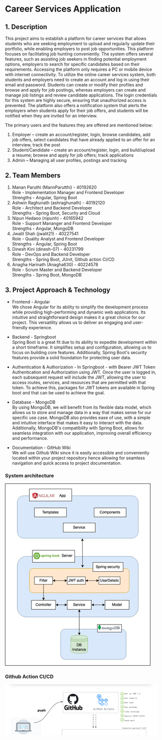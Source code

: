 # Career Services Application

## 1. Description
This project aims to establish a platform for career services that allows students who are seeking employment to upload and regularly update their portfolio, while enabling employers to post job opportunities. This platform focuses on facilitating job hunting conveniently. The system offers several features, such as assisting job seekers in finding potential employment options, employers to search for specific candidates based on their requirements. Accessing the platform only requires a PC or mobile device with internet connectivity. To utilize the online career services system, both students and employers need to create an account and log in using their email and password. Students can create or modify their profiles and browse and apply for job postings, whereas employers can create and manage job listings and review candidate applications. The login credentials for this system are highly secure, ensuring that unauthorized access is prevented. The platform also offers a notification system that alerts the employers when students apply for their job offers, and students will be notified when they are invited for an interview.

The primary users and the features they are offered are mentioned below:
1. Employer – create an account/register, login, browse candidates, add job offers, select candidates that have already applied to an offer for an interview, track the post
2. Student/Candidate – create an account/register, login, and build/upload a resume; browse and apply for job offers; track applications
3. Admin – Managing all user profiles, postings and tracking

## 2. Team Members
1. Manan Paruthi (MannParutthi) - 40192620
   <br/> Role - Implementation Manager and Frontend Developer
   <br/> Strengths - Angular, Spring Boot
2. Ashwin Raghunath (ashraghunath) - 40192120
   <br/> Role - Architect and Backend Developer
   <br/> Strengths - Spring Boot, Security and Cloud
3. Nipun Hedaoo (nipunh) - 40165942
   <br/> Role - Support Mananger and Frontend Developer 
   <br/> Strengths - Angular, MongoDB
4. Jwalit Shah (jwalit21) - 40227541
   <br/> Role - Quality Analyst and Frontend Developer
   <br/> Strengths - Angular, Spring Boot
6. Dinesh Kini (dinesh-07) - 40231799
   <br/> Role - DevOps and Backend Developer
   <br/> Strengths - Spring Boot, JUnit, Github action CI/CD
8. Anagha Harinath (Anagha630) - 40224578
   <br/> Role - Scrum Master and Backend Developer
   <br/> Strengths - Spring Boot, MongoDB

## 3. Project Approach & Technology
* Frontend - Angular <br>
We chose Angular for its ability to simplify the development process while providing high-performing and dynamic
web applications. Its intuitive and straightforward design makes it a great choice for our project. This versatility
allows us to deliver an engaging and user-friendly experience.

* Backend - Springboot <br>
Spring Boot is a great fit due to its ability to expedite development within a short timeframe. It simplifies setup and configuration, allowing us to focus on building core features. Additionally, Spring Boot's security features provide a solid foundation for protecting user data.

* Authentication & Authorization - In Springboot - with Bearer JWT Token <br>
Authentication and Authorization using JWT. Once the user is logged in, each subsequent request will include the JWT, allowing the user to access routes, services, and resources that are permitted with that token. To achieve this, packages for JWT tokens are available in Spring boot and that can be used to achieve the goal.

* Database - MongoDB <br>
By using MongoDB, we will benefit from its flexible data model, which allows
us to store and manage data in a way that makes sense for our specific use case. MongoDB also provides ease
of use, with a simple and intuitive interface that makes it easy to interact with the data. Additionally, MongoDB's 
compatibility with Spring Boot, allows for seamless integration with our application, improving overall efficiency
and performance.

* Documentation - GitHub Wiki <br>
We will use Github Wiki since it is easily accessible and conveniently located within your project repository hence allowing for seamless navigation and quick access to project documentation. 

### System architecture

![](System-Architecture.jpg)

### Github Action CI/CD

![](github-action.png)


